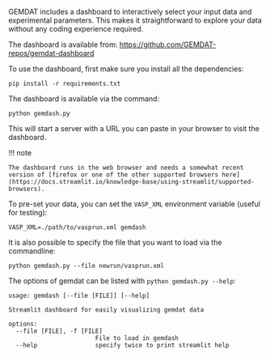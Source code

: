 GEMDAT includes a dashboard to interactively select your input data and experimental parameters. This makes it straightforward to explore your data without any coding experience required.

The dashboard is available from: https://github.com/GEMDAT-repos/gemdat-dashboard

To use the dashboard, first make sure you install all the dependencies:

```
pip install -r requirements.txt
```

The dashboard is available via the command:

```
python gemdash.py
```

This will start a server with a URL you can paste in your browser to visit the dashboard.

!!! note

    The dashboard runs in the web browser and needs a somewhat recent version of [firefox or one of the other supported browsers here](https://docs.streamlit.io/knowledge-base/using-streamlit/supported-browsers).

To pre-set your data, you can set the `VASP_XML` environment variable (useful for testing):

```
VASP_XML=./path/to/vasprun.xml gemdash
```

It is also possible to specify the file that you want to load via the commandline:
```
python gemdash.py --file newrun/vasprun.xml
```

The options of gemdat can be listed with `python gemdash.py --help`:

```
usage: gemdash [--file [FILE]] [--help]

Streamlit dashboard for easily visualizing gemdat data

options:
  --file [FILE], -f [FILE]
                        File to load in gemdash
  --help                specify twice to print streamlit help
```
